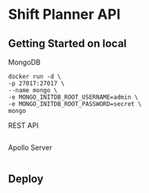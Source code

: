 # Shift Planner API


## Getting Started on local

MongoDB
```
docker run -d \
-p 27017:27017 \
--name mongo \
-e MONGO_INITDB_ROOT_USERNAME=admin \
-e MONGO_INITDB_ROOT_PASSWORD=secret \
mongo
```

REST API
```
```

Apollo Server
```
```

## Deploy

